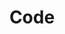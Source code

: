 ---
title: "Code"
description: "code"
layout: "code"
params:
  projects:
    enable: true
    # title: "Custom Name"
    items:
      - title: Ellip
        status: active
        content: A pure-Rust implementation of elliptic integrals. Applications of the elliptic integrals include computing the lengths of plane curves, magnetism, astrophysics, and string theory.
        image: /images/code/ellip-logo.svg
        featured:
          name: Docs
          link: https://docs.rs/ellip/latest/ellip/
        badges:
          - "Mathematics"
          - "Elliptic Integrals"
          - "Rust"
        links:
          - icon: fab fa-github
            url: https://github.com/p-sira/ellip
          - icon: fab fa-rust
            url: https://crates.io/crates/ellip

      - title: Magba
        status: active
        content: Magba is a performant analytical magnetic computation library for Rust.
        image: /images/code/magba-logo.svg
        featured:
          name: Docs
          link: https://docs.rs/magba/
        badges:
          - "Magnetism"
          - "Simulation"
          - "Analytical"
          - "Physics"
          - "Rust"
        links:
          - icon: fab fa-github
            url: https://github.com/p-sira/magba/
          - icon: fab fa-rust
            url: https://crates.io/crates/magba/

      - title: PyMagba
        status: active
        content: PyMagba is a performant Python library for analytical magnetic computation powered by Rust. It is still in the infancy stage but all the calculations should be correct. Stay tuned for PyMagba 0.2.0!
        image: /images/code/pymagba-logo-fit.svg
        # featured:
        #   name: Docs
        #   link: https://p-sira.github.io/pymagba/
        badges:
          - "Magnetism"
          - "Simulation"
          - "Analytical"
          - "Physics"
          - "Python"
        links:
          - icon: fab fa-github
            url: https://github.com/p-sira/pymagba/
          - icon: fab fa-python
            url: https://pypi.org/project/pymagba/

      - title: DeepLabCut2Yolo
        status: maintained
        content: Deeplabcut2yolo automatically converts DeepLabCut (DLC) labels to the YOLO format, while providing customizability for more advanced users, so you can spend your energy on what matters!
        image: /images/code/d2y.jpg
        featured:
          name: Docs
          link: https://p-sira.github.io/deeplabcut2yolo/
        badges:
          - "AI"
          - "DeepLabCut"
          - "YOLO"
          - "Pose Estimation"
          - "Python"
        links:
          - icon: fab fa-github
            url: https://github.com/p-sira/deeplabcut2yolo/
          - icon: fab fa-python
            url: https://pypi.org/project/deeplabcut2yolo/

      - title: Hycrypt
        status: maintained
        content: Hycrypt is a stateless-overwrite hybrid cryptosystem for secure communication and storage systems where only the recipient can decrypt the data — yet the data can be updated without the password.
        image: /images/code/hycrypt.svg
        featured:
          name: Docs
          link: https://p-sira.github.io/hycrypt/
        badges:
          - "Cryptography"
          - "Hybrid Cryptosystem"
          - "Python"
        links:
          - icon: fab fa-github
            url: https://github.com/p-sira/hycrypt/
          - icon: fab fa-python
            url: https://pypi.org/project/hycrypt/

      - title: LINE for Linux
        status: maintained
        content: LINE is widely used communication application. However, it is not officially supported on Linux. This project provides installation instructions and troubleshooting guides, enabling near-native experience on Linux. 
        image: /images/code/winehq_logo_glass.png
        featured:
          name: AppDB
          link: https://appdb.winehq.org/objectManager.php?sClass=version&iId=42184
        badges:
          - "Wine"
          - "Emulation"
          - "Linux"
        links:
          - icon: fas fa-wine-glass
            url: https://appdb.winehq.org/objectManager.php?sClass=application&iId=13986
          - icon: fab fa-line
            url: https://line.me/

      - title: num-lazy
        status: maintained
        content: num-lazy helps you write numbers for generic-typed functions, reduce typing, and improve readability!
        image: /images/code/num-lazy.png
        featured:
          name: Docs
          link: https://docs.rs/num-lazy/
        badges:
          - "Numerics"
          - "Macro"
          - "Rust"
        links:
          - icon: fab fa-github
            url: https://github.com/p-sira/num-lazy/
          - icon: fab fa-rust
            url: https://crates.io/crates/num-lazy/
---